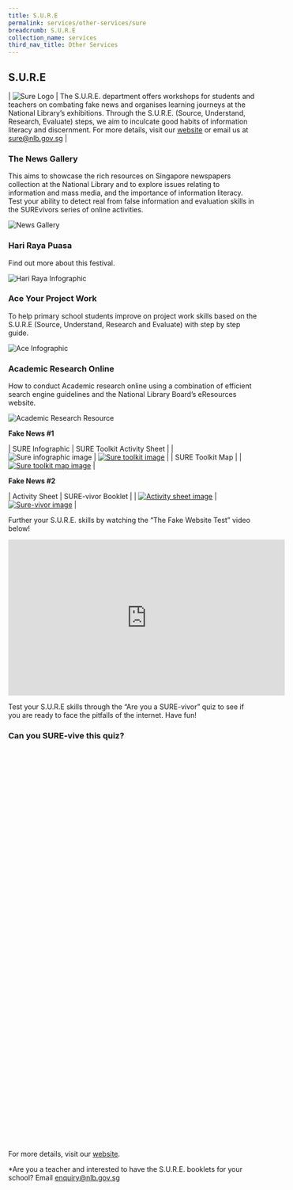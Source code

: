 ```yaml
---
title: S.U.R.E
permalink: services/other-services/sure
breadcrumb: S.U.R.E
collection_name: services
third_nav_title: Other Services
---
```


## **S.U.R.E**

| ![Sure Logo](/images/sure/SURE.png) | The S.U.R.E. department offers workshops for students and teachers on combating fake news and organises learning journeys at the National Library’s exhibitions. Through the S.U.R.E. (Source, Understand, Research, Evaluate) steps, we aim to inculcate good habits of information literacy and discernment. For more details, visit our [website](https://sure.nlb.gov.sg/) or email us at [sure@nlb.gov.sg](mailto:sure@nlb.gov.sg) |

### **The News Gallery**

This aims to showcase the rich resources on Singapore newspapers collection at the National Library and to explore issues relating to information and mass media, and the importance of information literacy. Test your ability to detect real from false information and evaluation skills in the SUREvivors series of online activities.

![News Gallery](/images/sure/SURE-The-News-Gallery.png)

### **Hari Raya Puasa**

Find out more about this festival.

![Hari Raya Infographic](/images/sure/Hari-Raya-Infographic.png)

### **Ace Your Project Work**

To help primary school students improve on project work skills based on the S.U.R.E (Source, Understand, Research and Evaluate) with step by step guide.

![Ace Infographic](/images/sure/SURE-Ace-Your-Project-Work.png)

### **Academic Research Online**

How to conduct Academic research online using a combination of efficient search engine guidelines and the National Library Board’s eResources website.

![Academic Research Resource](images/sure/SURE-Academic-Research-Online-3.png)

**Fake News #1**

| SURE Infographic | SURE Toolkit Activity Sheet |
| ![Sure infographic image](/images/sure/Infographic-Facing-Up-to-Fake-News.jpg) | [![Sure toolkit image](/images/sure/Capture4.png)](/images/sure/SURE-Kit-Activity-Sheet-FA.pdf) |
| SURE Toolkit Map |
| [![Sure toolkit map image](/images/sure/Capture-2.png)](/images/sure/SURE-Kit-A3-Map-FA.pdf) |

**Fake News #2**

| Activity Sheet | SURE-vivor Booklet |
| [![Activity sheet image](/images/sure/Capture-3.png)](/images/sure/FA_08030218_READ-LIKE-A-DETECTIVE.pdf) | [![Sure-vivor image](/images/sure/Capture.png)](/images/sure/FA_SUREvivor-booklet-06032020.pdf) |

Further your S.U.R.E. skills by watching the “The Fake Website Test” video below!

<iframe width="560" height="315" src="https://www.youtube.com/embed/P_cg-_JWcHQ" frameborder="0" allow="accelerometer; autoplay; clipboard-write; encrypted-media; gyroscope; picture-in-picture" allowfullscreen></iframe>

Test your S.U.R.E skills through the “Are you a SURE-vivor” quiz to see if you are ready to face the pitfalls of the internet. Have fun!

### **Can you SURE-vive this quiz?**

<!-- Quiz iframe -->

<iframe allowfullscreen="true" scrolling="no" data-show-info="false" data-id="179bb6dc-f462-49b1-b2ed-b931f2b0131c" data-show-share="undefined" data-sdk-load-id="84f649c3-8320-44d7-adf4-742974c7c3b5" style="width: 1px; min-width: 100%; height: 796px; border: 0px;"></iframe>

For more details, visit our [website](https://sure.nlb.gov.sg/).

*Are you a teacher and interested to have the S.U.R.E. booklets for your school? Email [enquiry@nlb.gov.sg](mailto:enquiry@nlb.gov.sg)
